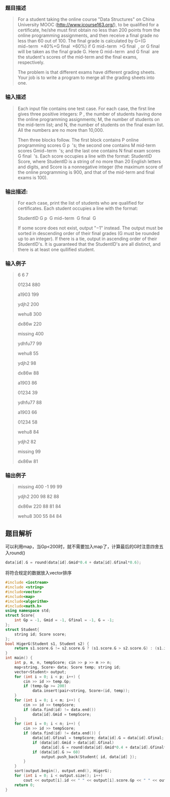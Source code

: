 ### 题目描述

> For a student taking the online course "Data Structures" on China University MOOC (http://www.icourse163.org/), to be qualified for a certificate, he/she must first obtain no less than 200 points from the online programming assignments, and then receive a final grade no less than 60 out of 100. The final grade is calculated by G=(G
​mid−term
​​ ×40%+G
​final
​​ ×60%) if G
​mid−term
​​ >G
​final
​​ , or G
​final
​​  will be taken as the final grade G. Here G
​mid−term
​​  and G
​final
​​  are the student's scores of the mid-term and the final exams, respectively.
>
>The problem is that different exams have different grading sheets. Your job is to write a program to merge all the grading sheets into one.

### 输入描述

> Each input file contains one test case. For each case, the first line gives three positive integers: P , the number of students having done the online programming assignments; M, the number of students on the mid-term list; and N, the number of students on the final exam list. All the numbers are no more than 10,000.
>
>Then three blocks follow. The first block contains P online programming scores G
​p
​​ 's; the second one contains M mid-term scores G
​mid−term
​​ 's; and the last one contains N final exam scores G
​final
​​ 's. Each score occupies a line with the format: StudentID Score, where StudentID is a string of no more than 20 English letters and digits, and Score is a nonnegative integer (the maximum score of the online programming is 900, and that of the mid-term and final exams is 100).


### 输出描述:
> For each case, print the list of students who are qualified for certificates. Each student occupies a line with the format:
>
>StudentID G
​p
​​  G
​mid−term
​​  G
​final
​​  G
>
>If some score does not exist, output "−1" instead. The output must be sorted in descending order of their final grades (G must be rounded up to an integer). If there is a tie, output in ascending order of their StudentID's. It is guaranteed that the StudentID's are all distinct, and there is at least one qullified student.

### 输入例子
> 6 6 7
> >
>01234 880
>
>a1903 199
>
>ydjh2 200
>
>wehu8 300
>
>dx86w 220
>
>missing 400
>
>ydhfu77 99
>
>wehu8 55
>
>ydjh2 98
>
>dx86w 88
>
>a1903 86
>
>01234 39
>
>ydhfu77 88
>
>a1903 66
>
>01234 58
>
>wehu8 84
>
>ydjh2 82
>
>missing 99
>
>dx86w 81

### 输出例子
>missing 400 -1 99 99
>
>ydjh2 200 98 82 88
>
>dx86w 220 88 81 84
>
>wehu8 300 55 84 84

## 题目解析
可以利用map，当Gp<200时，就不需要加入map了，计算最后的G时注意四舍五入round()
```C++
data[id].G = round(data[id].Gmid*0.4 + data[id].Gfinal*0.6);
```
将符合规定的数据放入vector排序

```C++
#include <iostream>
#include <string>
#include<vector>
#include<map>
#include<algorithm>
#include<math.h>
using namespace std;
struct Score{
	int Gp = -1, Gmid = -1, Gfinal = -1, G = -1;
};
struct Student{
	string id; Score score;
};
bool HigerG(Student s1, Student s2) {
	return s1.score.G != s2.score.G ? (s1.score.G > s2.score.G) : (s1.id < s2.id);
}
int main() {
	int p, m, n, tempScore; cin >> p >> m >> n;
	map<string, Score> data; Score temp; string id;
	vector<Student> output;
	for (int i = 0; i < p; i++) {
		cin >> id >> temp.Gp;
		if (temp.Gp >= 200)
			data.insert(pair<string, Score>(id, temp));
	}
	for (int i = 0; i < m; i++) {
		cin >> id >> tempScore;
		if (data.find(id) != data.end())
			data[id].Gmid = tempScore;
	}
	for (int i = 0; i < n; i++) {
		cin >> id >> tempScore;
		if (data.find(id) != data.end()) {
			data[id].Gfinal = tempScore; data[id].G = data[id].Gfinal;
			if (data[id].Gmid > data[id].Gfinal)
				data[id].G = round(data[id].Gmid*0.4 + data[id].Gfinal*0.6);
			if (data[id].G >= 60)
				output.push_back(Student{ id, data[id] });
		}
	}
	sort(output.begin(), output.end(), HigerG);
	for (int i = 0; i < output.size(); i++)
		cout << output[i].id << " " << output[i].score.Gp << " " << output[i].score.Gmid << " " << output[i].score.Gfinal << " " << output[i].score.G << endl;
	return 0;
}
```